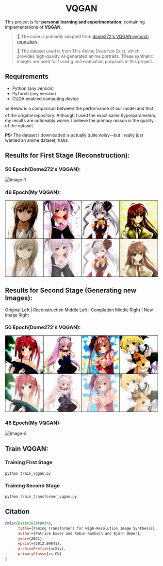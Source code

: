 <h1 align="center">
  <b>VQGAN</b><br>
</h1>




This project is for **personal learning and experimentation**, containing implementations of **VQGAN**.

> 🔗 The code is primarily adapted from [dome272's VQGAN-pytorch repository](https://github.com/dome272/VQGAN-pytorch).
>
> 🎨 The dataset used is from This Anime Does Not Exist, which provides high-quality AI-generated anime portraits. These synthetic images are used for training and evaluation purposes in this project.




## Requirements

- Python (any version)
- PyTorch (any version)
- CUDA enabled computing device

📊 Below is a comparison between the performance of our model and that of the original repository. Although I used the exact same hyperparameters, my results are noticeably worse. I believe the primary reason is the quality of the dataset.

**PS:** The dataset I downloaded is actually quite noisy—but I really just wanted an anime dataset, haha.



## Results for First Stage (Reconstruction):

### 50 Epoch(Dome272's VQGAN):
![image-1](Figs/1.png)

### 46 Epoch(My VQGAN):
![image-2](Figs/2.png)

## Results for Second Stage (Generating new Images):

Original Left | Reconstruction Middle Left | Completion Middle Right | New Image Right

### 50 Epoch(Dome272's VQGAN):

![image-1](Figs/3.png)

### 46 Epoch(My VQGAN):
![image-2](Figs/4.png)




## Train VQGAN:

### Training First Stage

```python train_vqgan.py```

### Training Second Stage

```python train_transformer_vqgan.py```




## Citation

```bibtex
@misc{esser2021taming,
      title={Taming Transformers for High-Resolution Image Synthesis}, 
      author={Patrick Esser and Robin Rombach and Björn Ommer},
      year={2021},
      eprint={2012.09841},
      archivePrefix={arXiv},
      primaryClass={cs.CV}
}
```


